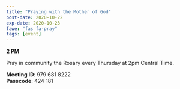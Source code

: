```yaml
---
title: "Praying with the Mother of God"
post-date: 2020-10-22
exp-date: 2020-10-23
fawe: "fas fa-pray"
tags: [event]
---
```

**2 PM**

Pray in community the Rosary every Thursday at 2pm Central Time.

<b>Meeting ID</b>: 979 681 8222
<br>
<b>Passcode</b>: 424 181